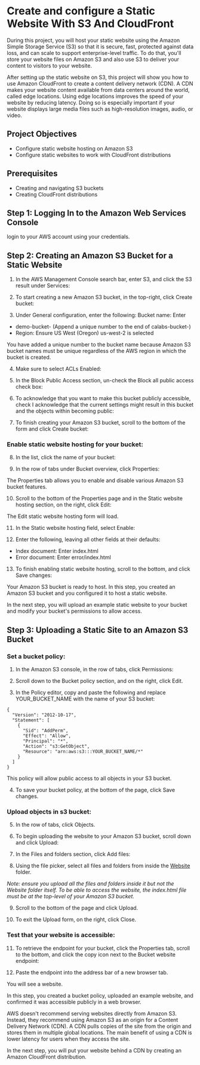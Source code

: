 # Create and configure a Static Website With S3 And CloudFront
During this project, you will host your static website using the Amazon Simple Storage Service (S3) so that it is secure, fast, protected against data loss, and can scale to support enterprise-level traffic. To do that, you'll store your website files on Amazon S3 and also use S3 to deliver your content to visitors to your website.

After setting up the static website on S3, this project will show you how to use Amazon CloudFront to create a content delivery network (CDN). A CDN makes your website content available from data centers around the world, called edge locations. Using edge locations improves the speed of your website by reducing latency. Doing so is especially important if your website displays large media files such as high-resolution images, audio, or video.

## Project Objectives
* Configure static website hosting on Amazon S3
* Configure static websites to work with CloudFront distributions
## Prerequisites
* Creating and navigating S3 buckets
* Creating CloudFront distributions

## Step 1: Logging In to the Amazon Web Services Console
login to your AWS account using your credentials.

## Step 2: Creating an Amazon S3 Bucket for a Static Website
1. In the AWS Management Console search bar, enter S3, and click the S3 result under Services:

2. To start creating a new Amazon S3 bucket, in the top-right, click Create bucket:

3. Under General configuration, enter the following:
Bucket name: Enter 
* demo-bucket-<UniqueNumber> (Append a unique number to the end of calabs-bucket-)
* Region: Ensure US West (Oregon) us-west-2 is selected

You have added a unique number to the bucket name because Amazon S3 bucket names must be unique regardless of the AWS region in which the bucket is created.

4. Make sure to select ACLs Enabled:

5. In the Block Public Access section, un-check the Block all public access check box:

6. To acknowledge that you want to make this bucket publicly accessible, check I acknowledge that the current settings might result in this bucket and the objects within becoming public:

7. To finish creating your Amazon S3 bucket, scroll to the bottom of the form and click Create bucket:

### Enable static website hosting for your bucket:

8. In the list, click the name of your bucket:

9. In the row of tabs under Bucket overview, click Properties:

The Properties tab allows you to enable and disable various Amazon S3 bucket features.

10. Scroll to the bottom of the Properties page and in the Static website hosting section, on the right, click Edit:

The Edit static website hosting form will load.

11. In the Static website hosting field, select Enable:

12. Enter the following, leaving all other fields at their defaults:
* Index document: Enter index.html
* Error document: Enter error/index.html

13. To finish enabling static website hosting, scroll to the bottom, and click Save changes:

Your Amazon S3 bucket is ready to host.
In this step, you created an Amazon S3 bucket and you configured it to host a static website.

In the next step, you will upload an example static website to your bucket and modify your bucket's permissions to allow access.

## Step 3: Uploading a Static Site to an Amazon S3 Bucket

### Set a bucket policy:
1. In the Amazon S3 console, in the row of tabs, click Permissions:

2. Scroll down to the Bucket policy section, and on the right, click Edit.

3. In the Policy editor, copy and paste the following and replace YOUR_BUCKET_NAME with the name of your S3 bucket:
```
{
  "Version": "2012-10-17",
  "Statement": [
    {
      "Sid": "AddPerm",
      "Effect": "Allow",
      "Principal": "*",
      "Action": "s3:GetObject",
      "Resource": "arn:aws:s3:::YOUR_BUCKET_NAME/*"
    }
  ]
}
```
This policy will allow public access to all objects in your S3 bucket.

4. To save your bucket policy, at the bottom of the page, click Save changes.

### Upload objects in s3 bucket:
5. In the row of tabs, click Objects.

6. To begin uploading the website to your Amazon S3 bucket, scroll down and click Upload:
7. In the Files and folders section, click Add files:
8. Using the file picker, select all files and folders from inside the [Website](/configure-static-website/Website/) folder.

_Note: ensure you upload all the files and folders inside it but not the Website folder itself. To be able to access the website, the index.html file must be at the top-level of your Amazon S3 bucket._

9. Scroll to the bottom of the page and click Upload.

10. To exit the Upload form, on the right, click Close.

### Test that your website is accessible:
11. To retrieve the endpoint for your bucket, click the Properties tab, scroll to the bottom, and click the copy icon next to the Bucket website endpoint:

12. Paste the endpoint into the address bar of a new browser tab.

You will see a website.

In this step, you created a bucket policy, uploaded an example website, and confirmed it was accessible publicly in a web browser.

AWS doesn't recommend serving websites directly from Amazon S3. Instead, they recommend using Amazon S3 as an origin for a Content Delivery Network (CDN). A CDN pulls copies of the site from the origin and stores them in multiple global locations. The main benefit of using a CDN is lower latency for users when they access the site.

In the next step, you will put your website behind a CDN by creating an Amazon CloudFront distribution.




































